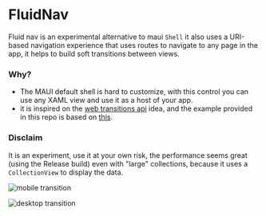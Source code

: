 # FluidNav

Fluid nav is an experimental alternative to maui `Shell` it also uses a URI-based navigation experience that uses routes to navigate to any page in the app, it helps to build soft transitions between views.

### Why?

- The MAUI default shell is hard to customize, with this control you can use any XAML view and use it as a host of your app.
- it is inspired on the [web transitions api](https://developer.chrome.com/docs/web-platform/view-transitions/) idea, and the example provided in this repo is based on [this](https://live-transitions.pages.dev/).

### Disclaim

It is an experiment, use it at your own risk, the performance seems great (using the Release build) even with "large" collections, because it uses a `CollectionView` to display the data.

![mobile transition](https://github.com/beto-rodriguez/FluidNav/assets/10853349/be82f21b-fe41-4586-b07a-bf5000447fdf)

![desktop transition](https://github.com/beto-rodriguez/FluidNav/assets/10853349/f755f5c1-9b88-44ad-9777-d4a5b6cc0d0b)
